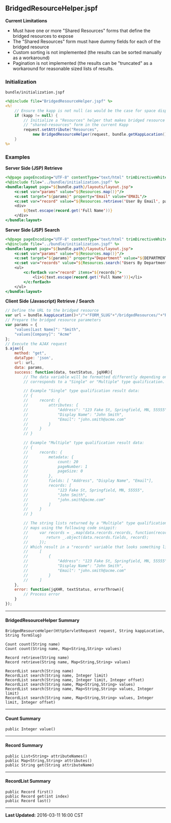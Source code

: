 ## BridgedResourceHelper.jspf

**Current Limitations**
* Must have one or more "Shared Resources" forms that define the bridged resources to expose
* The "Shared Resources" form must have dummy fields for each of the bridged resource
* Custom sorting is not implemented (the results can be sorted manually as a workaround)
* Pagination is not implemented (the results can be "truncated" as a workaround for reasonable sized
  lists of results.

### Initialization
`bundle/initialization.jspf`
```jsp
<%@include file="BridgedResourceHelper.jspf" %>
<%!
    // Ensure the kapp is not null (as would be the case for space display pages)
    if (kapp != null) {
        // Initialize a "Resources" helper that makes bridged resource calls to the 
        // "shared-resources" form in the current Kapp
        request.setAttribute("Resources", 
            new BridgedResourceHelper(request, bundle.getKappLocation(), "shared-resources"));
    }
%>
```

### Examples

**Server Side (JSP) Retrieve**
```jsp
<%@page pageEncoding="UTF-8" contentType="text/html" trimDirectiveWhitespaces="true"%>
<%@include file="../bundle/initialization.jspf" %>
<bundle:layout page="${bundle.path}/layouts/layout.jsp">
    <c:set var="params" value="${Resources.map()}"/>
    <c:set target="${params}" property="Email" value="EMAIL"/>
    <c:set var="record" value="${Resources.retrieve('User By Email', params)}"/>
    <div>
        ${text.escape(record.get('Full Name'))}
    </div>
</bundle:layout>
```

**Server Side (JSP) Search**
```jsp
<%@page pageEncoding="UTF-8" contentType="text/html" trimDirectiveWhitespaces="true"%>
<%@include file="../bundle/initialization.jspf" %>
<bundle:layout page="${bundle.path}/layouts/layout.jsp">
    <c:set var="params" value="${Resources.map()}"/>
    <c:set target="${params}" property="Department" value="${DEPARTMENT}"/>
    <c:set var="records" value="${Resources.search('Users By Department', params)}"/>
    <ul>
        <c:forEach var="record" items="${records}">
            <li>${text.escape(record.get('Full Name'))}</li>
        </c:forEach>
    </ul>
</bundle:layout>
```

**Client Side (Javascript) Retrieve / Search**
```javascript
// Define the URL to the bridged resource
var url = bundle.kappLocation()+"/"+"FORM_SLUG"+"/bridgedResources/"+"RESOURCE_NAME";
// Prepare the bridged resource parameters
var params = {
    "values[Last Name]": "Smith",
    "values[Company]": "Acme"
};
// Execute the AJAX request
$.ajax({
    method: "get",
    dataType: 'json',
    url: url,
    data: params,
    success: function(data, textStatus, jqXHR){
        // The data variable will be formatted differently depending on whether the bridged resource
        // corresponds to a "Single" or "Multiple" type qualification.

        // Example "Single" type qualification result data:
        // {
        //     record: {
        //         attributes: {
        //             "Address": "123 Fake St, Springfield, MN, 55555",
        //             "Display Name": "John Smith",
        //             "Email": "john.smith@acme.com"
        //         }
        //     }
        // }

        // Example "Multiple" type qualification result data:
        // {
        //     records: {
        //         metadata: {
        //             count: 20
        //             pageNumber: 1
        //             pageSize: 0
        //         },
        //         fields: [ "Address", "Display Name", "Email"],
        //         records: [ 
        //             "123 Fake St, Springfield, MN, 55555",
        //             "John Smith",
        //             "john.smith@acme.com"
        //         ]
        //     }
        // }

        // The string lists returned by a "Multiple" type qualification can easily be converted into
        // maps using the following code snippit:
        //     var records = _.map(data.records.records, function(record){
        //        return _.object(data.records.fields, record);
        //     });
        // Which result in a "records" variable that looks something like:
        //     [
        //         {
        //             "Address": "123 Fake St, Springfield, MN, 55555",
        //             "Display Name": "John Smith",
        //             "Email": "john.smith@acme.com"
        //         }
        //     ]
    },
    error: function(jqXHR, textStatus, errorThrown){
        // Process error
    }
});
```

---

#### BridgedResourceHelper Summary

`BridgedResourceHelper(HttpServletRequest request, String kappLocation, String formSlug)`

`Count count(String name)`  
`Count count(String name, Map<String,String> values)`

`Record retrieve(String name)`  
`Record retrieve(String name, Map<String,String> values)`

`RecordList search(String name)`  
`RecordList search(String name, Integer limit)`  
`RecordList search(String name, Integer limit, Integer offset)`  
`RecordList search(String name, Map<String,String> values)`  
`RecordList search(String name, Map<String,String> values, Integer limit)`  
`RecordList search(String name, Map<String,String> values, Integer limit, Integer offset)`

---

#### Count Summary

`public Integer value()`

---

#### Record Summary

`public List<String> attributeNames()`  
`public Map<String,String> attributes()`  
`public String get(String attributeName)`  

---

#### RecordList Summary

`public Record first()`  
`public Record get(int index)`  
`public Record last()`  

---

**Last Updated:** 2016-03-11 16:00 CST